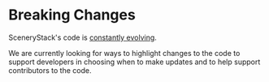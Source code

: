 # Breaking Changes

SceneryStack's code is [constantly evolving](../info_sync/simulation_development_overview.md#main-is-unstable-accessing-rigorously-tested-code).

We are currently looking for ways to highlight changes to the code to support developers in choosing when to make updates and to help support contributors to the code.
